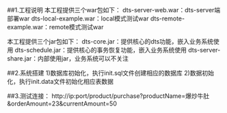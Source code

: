 ##1.工程说明
本工程提供三个war包如下：
dts-server-web.war：dts-server端部署war
dts-local-example.war：local模式测试war
dts-remote-example.war：remote模式测试war

本工程提供三个jar包如下：
dts-core.jar：提供核心的dts功能，嵌入业务系统使用
dts-schedule.jar：提供核心的事务恢复功能，嵌入业务系统使用
dts-server-share.jar：内部使用jar，业务系统可以不关注

##2.系统搭建
1)数据库初始化，执行init.sql文件创建相应的数据库
2)数据初始化，执行init.data文件初始化相应表数据

##3.测试连接：
http://ip:port/product/purchase?productName=爆炒牛肚&orderAmount=23&currentAmount=50